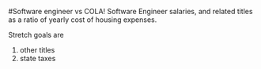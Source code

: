 #Software engineer vs COLA!
Software Engineer salaries, and related titles as a ratio of yearly cost of housing expenses.

Stretch goals are
1. other titles
2. state taxes
